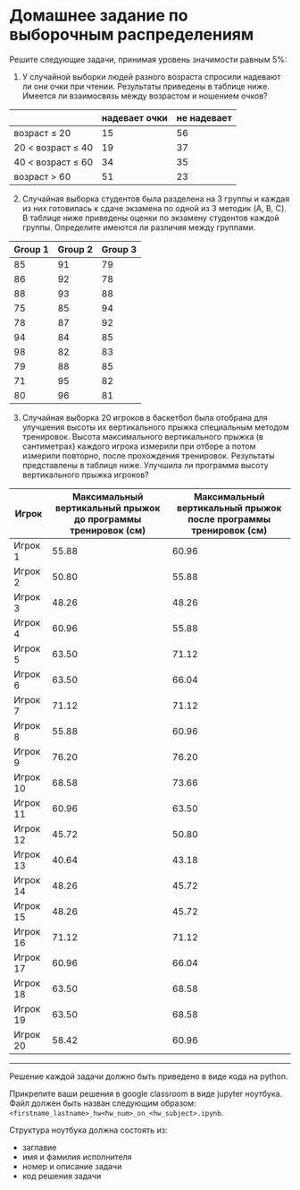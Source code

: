 # Домашнее задание по выборочным распределениям  
Решите следующие задачи, принимая уровень значимости равным 5%:  
1. У случайной выборки людей разного возраста спросили надевают ли они очки при чтении. Результаты приведены в таблице ниже. Имеется ли взаимосвязь между возрастом и ношением очков?
   
  |  | надевает очки | не надевает |
  |--|---------------|-------------|
  | возраст $\leq$ 20 | 15 | 56 |  
  | 20 < возраст $\leq$ 40 | 19 | 37 |  
  | 40 < возраст $\leq$ 60 | 34 | 35 |  
  | возраст > 60 | 51 | 23 |
 
2. Случайная выборка студентов была разделена на 3 группы и каждая из них готовилась к сдаче экзамена по одной из 3 методик (A, B, C). В таблице ниже приведены оценки по экзамену студентов каждой группы. Определите имеются ли различия между группами.
 
| Group 1 | Group 2 | Group 3 |
|---------|---------|---------|
| 85      | 91      | 79      |
| 86      | 92      | 78      |
| 88      | 93      | 88      |
| 75      | 85      | 94      |
| 78      | 87      | 92      |
| 94      | 84      | 85      |
| 98      | 82      | 83      |
| 79      | 88      | 85      |
| 71      | 95      | 82      |
| 80      | 96      | 81      |


3. Случайная выборка 20 игроков в баскетбол была отобрана для улучшения высоты их вертикального прыжка специальным методом тренировок. Высота максимального вертикального прыжка (в сантиметрах) каждого игрока измерили при отборе а потом измерили повторно, после прохождения тренировок. Результаты представлены в таблице ниже. Улучшила ли программа высоту вертикального прыжка игроков?

| Игрок    | Максимальный вертикальный прыжок до программы тренировок (см) | Максимальный вертикальный прыжок после программы тренировок (см) |
|---|---|---|
| Игрок 1    | 55.88    | 60.96    |
| Игрок 2    | 50.80    | 55.88    |
| Игрок 3    | 48.26    | 48.26    |
| Игрок 4    | 60.96    | 55.88    |
| Игрок 5    | 63.50    | 71.12    |
| Игрок 6    | 63.50    | 66.04    |
| Игрок 7    | 71.12    | 71.12    |
| Игрок 8    | 55.88    | 60.96    |
| Игрок 9    | 76.20    | 76.20    |
| Игрок 10   | 68.58    | 73.66    |
| Игрок 11   | 60.96    | 63.50    |
| Игрок 12   | 45.72    | 50.80    |
| Игрок 13   | 40.64    | 43.18    |
| Игрок 14   | 48.26    | 45.72    |
| Игрок 15   | 48.26    | 45.72    |
| Игрок 16   | 71.12    | 71.12    |
| Игрок 17   | 60.96    | 66.04    |
| Игрок 18   | 63.50    | 68.58    |
| Игрок 19   | 63.50    | 68.58    |
| Игрок 20   | 58.42    | 60.96    |

---  
Решение каждой задачи должно быть приведено в виде кода на python.

Прикрепите ваши решения в google classroom в виде jupyter ноутбука. Файл должен быть назван следующим образом: `<firstname_lastname>_hw<hw_num>_on_<hw_subject>.ipynb`.

Структура ноутбука должна состоять из:
* заглавие
* имя и фамилия исполнителя
* номер и описание задачи
* код решения задачи   
